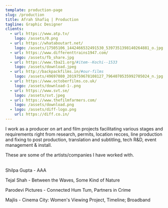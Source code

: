 ```yaml
---
template: production-page
slug: /production
title: Afrah Shafiq | Production
tagline: Graphic Designer
clients:
  - url: https://www.atp.tv/
    logo: /assets/0.png
  - url: https://whataboutart.net/
    logo: /assets/17505106_1442466532491530_5397351398140264881_o.jpg
  - url: https://www.differenttrains1947.com/
    logo: /assets/fb_share.jpg
  - url: https://www.tba21.org/#item--Kochi--1533
    logo: /assets/download.jpeg
  - url: http://backpackfilms.in/#our-films
    logo: /assets/49697080_2019759678108127_7964070535992705024_n.jpg
  - url: https://www.octoberfilms.co.uk/
    logo: /assets/download-1-.png
  - url: https://www.svt.se/
    logo: /assets/svt.jpeg
  - url: https://www.thefilmfarmers.com/
    logo: /assets/download.png
  - logo: /assets/diff-logo.png
    url: https://diff.co.in/
---
```

I work as a producer on art and film projects facilitating various stages and requirements right from research, permits, location recces, line production and fixing to post production, translation and subtitling, tech R&D, event management & install. 

These are some of the artists/companies I have worked with. 

\
Shilpa Gupta - AAA

Tejal Shah - Between the Waves, Some Kind of Nature

Parodevi Pictures - Connected Hum Tum, Partners in Crime

Majlis - Cinema City: Women's Viewing Project, Timeline; Broadband